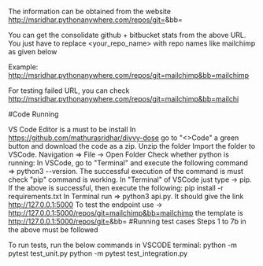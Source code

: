 The information can be obtained from the website http://msridhar.pythonanywhere.com/repos/git=<reponame>&bb=<reponame>

You can get the consolidate github + bitbucket stats from the above URL. You just have to replace <your_repo_name> with repo names like mailchimp as given below

Example: http://msridhar.pythonanywhere.com/repos/git=mailchimp&bb=mailchimp

For testing failed URL, you can check http://msridhar.pythonanywhere.com/repos/git=mailchimp&bb=mailchi

#Code Running

VS Code Editor is a must to be install
In https://github.com/mathurasridhar/divvy-dose go to "<>Code" a green button and download the code as a zip.
Unzip the folder
Import the folder to VSCode. Navigation => File -> Open Folder
Check whether python is running: In VSCode, go to "Terminal" and execute the following command => python3 --version. The successful execution of the command is must
check "pip" command is working. In "Terminal" of VSCode just type -> pip.
If the above is successful, then execute the following: pip install -r requirements.txt
In Terminal run => python3 api.py. It should give the link http://127.0.0.1:5000
To test the endpoint use -> http://127.0.0.1:5000/repos/git=mailchimp&bb=mailchimp the template is http://127.0.0.1:5000/repos/git=<reponame>&bb=<reponame>
#Running test cases Steps 1 to 7b in the above must be followed

To run tests, run the below commands in VSCODE terminal: 
python -m pytest test_unit.py 
python -m pytest test_integration.py